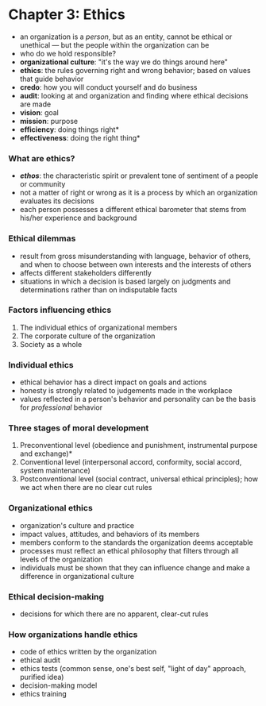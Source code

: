 # Chapter 3: Ethics

* an organization is a _person_, but as an entity, cannot be ethical or unethical — but the people within the organization can be
* who do we hold responsible?
* **organizational culture**: "it's the way we do things around here"
* **ethics**: the rules governing right and wrong behavior; based on values that guide behavior
* **credo**: how you will conduct yourself and do business
* **audit**: looking at and organization and finding where ethical decisions are made
* **vision**: goal
* **mission**: purpose
* **efficiency**: doing things right*
* **effectiveness**: doing the right thing*

### What are ethics?

* **_ethos_**: the characteristic spirit or prevalent tone of sentiment of a people or community
* not a matter of right or wrong as it is a process by which an organization evaluates its decisions
* each person possesses a different ethical barometer that stems from his/her experience and background

### Ethical dilemmas

* result from gross misunderstanding with language, behavior of others, and when to choose between own interests and the interests of others
* affects different stakeholders differently
* situations in which a decision is based largely on judgments and determinations rather than on indisputable facts

### Factors influencing ethics

1. The individual ethics of organizational members
2. The corporate culture of the organization
3. Society as a whole

### Individual ethics

* ethical behavior has a direct impact on goals and actions
* honesty is strongly related to judgements made in the workplace
* values reflected in a person's behavior and personality can be the basis for _professional_ behavior

### Three stages of moral development

1. Preconventional level (obedience and punishment, instrumental purpose and exchange)*
2. Conventional level (interpersonal accord, conformity, social accord, system maintenance)
3. Postconventional level (social contract, universal ethical principles); how we act when there are no clear cut rules

### Organizational ethics

* organization's culture and practice
* impact values, attitudes, and behaviors of its members
* members conform to the standards the organization deems acceptable
* processes must reflect an ethical philosophy that filters through all levels of the organization
* individuals must be shown that they can influence change and make a difference in organizational culture

### Ethical decision-making

* decisions for which there are no apparent, clear-cut rules

### How organizations handle ethics

* code of ethics written by the organization
* ethical audit
* ethics tests (common sense, one's best self, "light of day" approach, purified idea)
* decision-making model
* ethics training